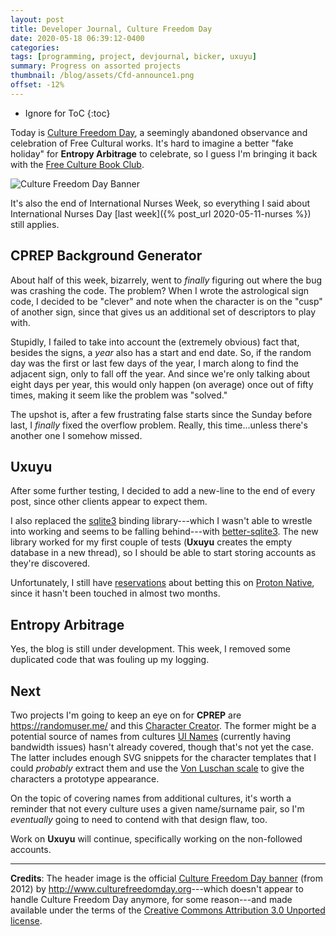 ```yaml
---
layout: post
title: Developer Journal, Culture Freedom Day
date: 2020-05-18 06:39:12-0400
categories:
tags: [programming, project, devjournal, bicker, uxuyu]
summary: Progress on assorted projects
thumbnail: /blog/assets/Cfd-announce1.png
offset: -12%
---
```


* Ignore for ToC
{:toc}

Today is [Culture Freedom Day](https://en.wikipedia.org/wiki/Culture_Freedom_Day), a seemingly abandoned observance and celebration of Free Cultural works.  It's hard to imagine a better "fake holiday" for **Entropy Arbitrage** to celebrate, so I guess I'm bringing it back with the [Free Culture Book Club](/blog/tag/bookclub).

![Culture Freedom Day Banner](/blog/assets/Cfd-announce1.png "Culture Freedom Day Banner")

It's also the end of International Nurses Week, so everything I said about International Nurses Day [last week]({% post_url 2020-05-11-nurses %}) still applies.

## CPREP Background Generator

About half of this week, bizarrely, went to *finally* figuring out where the bug was crashing the code.  The problem?  When I wrote the astrological sign code, I decided to be "clever" and note when the character is on the "cusp" of another sign, since that gives us an additional set of descriptors to play with.

Stupidly, I failed to take into account the (extremely obvious) fact that, besides the signs, a *year* also has a start and end date.  So, if the random day was the first or last few days of the year, I march along to find the adjacent sign, only to fall off the year.  And since we're only talking about eight days per year, this would only happen (on average) once out of fifty times, making it seem like the problem was "solved."

The upshot is, after a few frustrating false starts since the Sunday before last, I *finally* fixed the overflow problem.  Really, this time...unless there's another one I somehow missed.

## Uxuyu

After some further testing, I decided to add a new-line to the end of every post, since other clients appear to expect them.

I also replaced the [sqlite3](https://www.npmjs.com/package/sqlite3) binding library---which I wasn't able to wrestle into working and seems to be falling behind---with [better-sqlite3](https://www.npmjs.com/package/better-sqlite3).  The new library worked for my first couple of tests (**Uxuyu** creates the empty database in a new thread), so I should be able to start storing accounts as they're discovered.

Unfortunately, I still have [reservations](https://github.com/kusti8/proton-native/issues/276) about betting this on [Proton Native](https://proton-native.js.org/), since it hasn't been touched in almost two months.

## Entropy Arbitrage

Yes, the blog is still under development.  This week, I removed some duplicated code that was fouling up my logging.

## Next

Two projects I'm going to keep an eye on for **CPREP** are <https://randomuser.me/> and this [Character Creator](https://charactercreator.org/).  The former might be a potential source of names from cultures [UI Names](https://uinames.com/) (currently having bandwidth issues) hasn't already covered, though that's not yet the case.  The latter includes enough SVG snippets for the character templates that I could *probably* extract them and use the [Von Luschan scale](https://en.wikipedia.org/wiki/Von_Luschan's_chromatic_scale) to give the characters a prototype appearance.

On the topic of covering names from additional cultures, it's worth a reminder that not every culture uses a given name/surname pair, so I'm *eventually* going to need to contend with that design flaw, too.

Work on **Uxuyu** will continue, specifically working on the non-followed accounts.

* * *

**Credits**:  The header image is the official [Culture Freedom Day banner](https://commons.wikimedia.org/wiki/File:Cfd-announce1.png) (from 2012) by <http://www.culturefreedomday.org>---which doesn't appear to handle Culture Freedom Day anymore, for some reason---and made available under the terms of the [Creative Commons Attribution 3.0 Unported license](https://creativecommons.org/licenses/by/3.0/deed.en).
